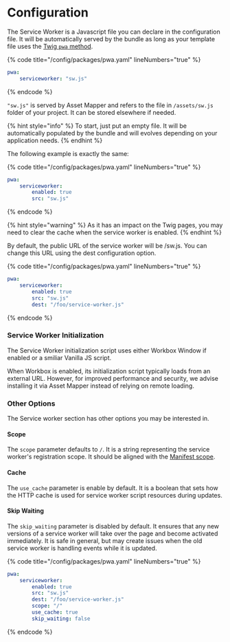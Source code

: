 # Configuration

The Service Worker is a Javascript file you can declare in the configuration file. It will be automatically served by the bundle as long as your template file uses the [Twig `pwa` method](../installation.md).

{% code title="/config/packages/pwa.yaml" lineNumbers="true" %}
```yaml
pwa:
    serviceworker: "sw.js"
```
{% endcode %}

`"sw.js"` is served by Asset Mapper and refers to the file in `/assets/sw.js` folder of your project. It can be stored elsewhere if needed.

{% hint style="info" %}
To start, just put an empty file. It will be automatically populated by the bundle and will evolves depending on your application needs.
{% endhint %}

The following example is exactly the same:

{% code title="/config/packages/pwa.yaml" lineNumbers="true" %}
```yaml
pwa:
    serviceworker:
        enabled: true
        src: "sw.js"
```
{% endcode %}

{% hint style="warning" %}
As it has an impact on the Twig pages, you may need to clear the cache when the service worker is enabled.
{% endhint %}

By default, the public URL of the service worker will be /sw.js. You can change this URL using the dest configuration option.

{% code title="/config/packages/pwa.yaml" lineNumbers="true" %}
```yaml
pwa:
    serviceworker:
        enabled: true
        src: "sw.js"
        dest: "/foo/service-worker.js"
```
{% endcode %}

### Service Worker Initialization

The Service Worker initialization script uses either Workbox Window if enabled or a smiliar Vanilla JS script.

When Workbox is enabled, its initialization script typically loads from an external URL. However, for improved performance and security, we advise installing it via Asset Mapper instead of relying on remote loading.

### Other Options

The Service worker section has other options you may be interested in.

#### Scope

The `scope` parameter defaults to `/`. It is a string representing the service worker's registration scope. It should be aligned with the [Manifest scope](../the-manifest/application-information/scope.md).

#### Cache

The `use_cache` parameter is enable by default. It is a boolean that sets how the HTTP cache is used for service worker script resources during updates.

#### Skip Waiting

The `skip_waiting` parameter is disabled by default. It ensures that any new versions of a service worker will take over the page and become activated immediately. It is safe in general, but may create issues when the old service worker is handling events while it is updated.

{% code title="/config/packages/pwa.yaml" lineNumbers="true" %}
```yaml
pwa:
    serviceworker:
        enabled: true
        src: "sw.js"
        dest: "/foo/service-worker.js"
        scope: "/"
        use_cache: true
        skip_waiting: false
```
{% endcode %}
